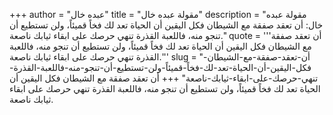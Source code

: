 +++
author = "عبده خال"
title = "مقولة عبده خال"
description = "مقولة عبده خال: أن تعقد صفقة مع الشيطان فكل اليقين أن الحياة تعد لك فخاً قميئاً، ولن تستطيع أن تنجو منه، فاللعبة القذرة تنهي حرصك على ابقاء ثيابك ناصعة."
quote = '''أن تعقد صفقة مع الشيطان فكل اليقين أن الحياة تعد لك فخاً قميئاً، ولن تستطيع أن تنجو منه، فاللعبة القذرة تنهي حرصك على ابقاء ثيابك ناصعة.''' 
slug = "أن-تعقد-صفقة-مع-الشيطان-فكل-اليقين-أن-الحياة-تعد-لك-فخاً-قميئاً-ولن-تستطيع-أن-تنجو-منه-فاللعبة-القذرة-تنهي-حرصك-على-ابقاء-ثيابك-ناصعة"
+++
أن تعقد صفقة مع الشيطان فكل اليقين أن الحياة تعد لك فخاً قميئاً، ولن تستطيع أن تنجو منه، فاللعبة القذرة تنهي حرصك على ابقاء ثيابك ناصعة.

